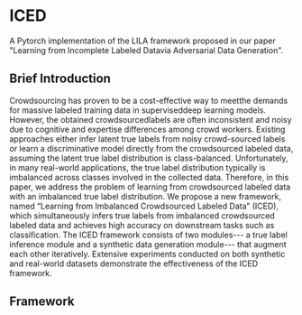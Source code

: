 # ICED
A Pytorch implementation of the LILA framework proposed in our paper "Learning from Incomplete Labeled Datavia Adversarial Data Generation".

## Brief Introduction
Crowdsourcing has proven to be a cost-effective way to meetthe demands for massive labeled training data in superviseddeep learning models. However, the obtained crowdsourcedlabels are often inconsistent and noisy due to cognitive and expertise differences among crowd workers. Existing approaches either infer latent true labels from noisy crowd-sourced labels or learn a discriminative model directly from the crowdsourced labeled data, assuming the latent true label distribution is class-balanced. Unfortunately, in many real-world applications, the true label distribution typically is imbalanced across classes involved in the collected data. Therefore, in this paper, we address the problem of learning from crowdsourced labeled data with an imbalanced true label distribution. We propose a new framework, named “Learning from Imbalanced Crowdsourced Labeled Data” (ICED), which simultaneously infers true labels from imbalanced crowdsourced labeled data and achieves high accuracy on downstream tasks such as classification. The ICED framework consists of two modules--- a true label inference module and a synthetic data generation module--- that augment each other iteratively. Extensive experiments conducted on both synthetic and real-world datasets demonstrate the effectiveness of the ICED framework. 

## Framework
